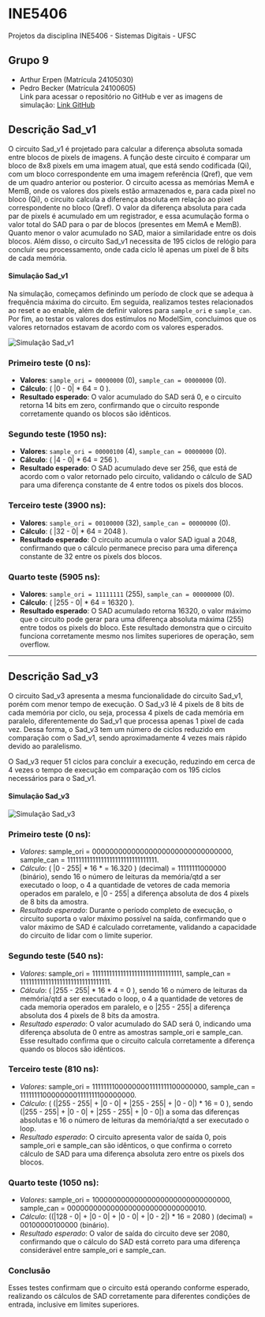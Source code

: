 # INE5406

Projetos da disciplina INE5406 - Sistemas Digitais - UFSC

## Grupo 9

- Arthur Erpen (Matrícula 24105030)
- Pedro Becker (Matrícula 24100605)  
  Link para acessar o repositório no GitHub e ver as imagens de simulação: [Link GitHub](https://github.com/PedroBeckers/INE5406)

## Descrição Sad_v1

O circuito Sad_v1 é projetado para calcular a diferença absoluta somada entre blocos de pixels de imagens. A função deste circuito é comparar um bloco de 8x8 pixels em uma imagem atual, que está sendo codificada (Qi), com um bloco correspondente em uma imagem referência (Qref), que vem de um quadro anterior ou posterior. O circuito acessa as memórias MemA e MemB, onde os valores dos pixels estão armazenados e, para cada pixel no bloco (Qi), o circuito calcula a diferença absoluta em relação ao pixel correspondente no bloco (Qref). O valor da diferença absoluta para cada par de pixels é acumulado em um registrador, e essa acumulação forma o valor total do SAD para o par de blocos (presentes em MemA e MemB). Quanto menor o valor acumulado no SAD, maior a similaridade entre os dois blocos. Além disso, o circuito Sad_v1 necessita de 195 ciclos de relógio para concluir seu processamento, onde cada ciclo lê apenas um pixel de 8 bits de cada memória.

#### Simulação Sad_v1

Na simulação, começamos definindo um período de clock que se adequa à frequência máxima do circuito. Em seguida, realizamos testes relacionados ao reset e ao enable, além de definir valores para `sample_ori` e `sample_can`. Por fim, ao testar os valores dos estímulos no ModelSim, concluímos que os valores retornados estavam de acordo com os valores esperados.

![Simulação Sad_v1](<Imagem do WhatsApp de 2024-11-03 à(s) 16.22.37_382602e2-1.jpg>)

### Primeiro teste (0 ns):

- **Valores**: `sample_ori = 00000000` (0), `sample_can = 00000000` (0).
- **Cálculo**: \( |0 - 0| \* 64 = 0 \).
- **Resultado esperado**: O valor acumulado do SAD será 0, e o circuito retorna 14 bits em zero, confirmando que o circuito responde corretamente quando os blocos são idênticos.

### Segundo teste (1950 ns):

- **Valores**: `sample_ori = 00000100` (4), `sample_can = 00000000` (0).
- **Cálculo**: \( |4 - 0| \* 64 = 256 \).
- **Resultado esperado**: O SAD acumulado deve ser 256, que está de acordo com o valor retornado pelo circuito, validando o cálculo de SAD para uma diferença constante de 4 entre todos os pixels dos blocos.

### Terceiro teste (3900 ns):

- **Valores**: `sample_ori = 00100000` (32), `sample_can = 00000000` (0).
- **Cálculo**: \( |32 - 0| \* 64 = 2048 \).
- **Resultado esperado**: O circuito acumula o valor SAD igual a 2048, confirmando que o cálculo permanece preciso para uma diferença constante de 32 entre os pixels dos blocos.

### Quarto teste (5905 ns):

- **Valores**: `sample_ori = 11111111` (255), `sample_can = 00000000` (0).
- **Cálculo**: \( |255 - 0| \* 64 = 16320 \).
- **Resultado esperado**: O SAD acumulado retorna 16320, o valor máximo que o circuito pode gerar para uma diferença absoluta máxima (255) entre todos os pixels do bloco. Este resultado demonstra que o circuito funciona corretamente mesmo nos limites superiores de operação, sem overflow.

---

## Descrição Sad_v3

O circuito Sad_v3 apresenta a mesma funcionalidade do circuito Sad_v1, porém com menor tempo de execução. O Sad_v3 lê 4 pixels de 8 bits de cada memória por ciclo, ou seja, processa 4 pixels de cada memória em paralelo, diferentemente do Sad_v1 que processa apenas 1 pixel de cada vez. Dessa forma, o Sad_v3 tem um número de ciclos reduzido em comparação com o Sad_v1, sendo aproximadamente 4 vezes mais rápido devido ao paralelismo.

O Sad_v3 requer 51 ciclos para concluir a execução, reduzindo em cerca de 4 vezes o tempo de execução em comparação com os 195 ciclos necessários para o Sad_v1.

#### Simulação Sad_v3

![Simulação Sad_v3](<Imagem do WhatsApp de 2024-11-03 à(s) 16.28.44_621a52ac.jpg>)

### Primeiro teste (0 ns):

- _Valores_: sample_ori = 00000000000000000000000000000000, sample_can = 11111111111111111111111111111111.
- _Cálculo_: \( |0 - 255| \* 16 \* = 16.320 \) (decimal) = 11111111000000 (binário), sendo 16 o número de leituras da memória/qtd a ser executado o loop, o 4 a quantidade de vetores de cada memoria operados em paralelo, e |0 - 255| a diferença absoluta de dos 4 pixels de 8 bits da amostra.
- _Resultado esperado_: Durante o período completo de execução, o circuito suporta o valor máximo possível na saída, confirmando que o valor máximo de SAD é calculado corretamente, validando a capacidade do circuito de lidar com o limite superior.

### Segundo teste (540 ns):

- _Valores_: sample_ori = 11111111111111111111111111111111, sample_can = 11111111111111111111111111111111.
- _Cálculo_: \( |255 - 255| \* 16 \* 4 = 0 \), sendo 16 o número de leituras da memória/qtd a ser executado o loop, o 4 a quantidade de vetores de cada memoria operados em paralelo, e o |255 - 255| a diferença absoluta dos 4 pixels de 8 bits da amostra.
- _Resultado esperado_: O valor acumulado do SAD será 0, indicando uma diferença absoluta de 0 entre as amostras sample_ori e sample_can. Esse resultado confirma que o circuito calcula corretamente a diferença quando os blocos são idênticos.

### Terceiro teste (810 ns):

- _Valores_: sample_ori = 11111111000000001111111100000000, sample_can = 11111111000000001111111100000000.
- _Cálculo_: \( (|255 - 255| + |0 - 0| + |255 - 255| + |0 - 0|) \* 16 = 0 \), sendo (|255 - 255| + |0 - 0| + |255 - 255| + |0 - 0|) a soma das diferenças absolutas e 16 o número de leituras da memória/qtd a ser executado o loop.
- _Resultado esperado_: O circuito apresenta valor de saída 0, pois sample_ori e sample_can são idênticos, o que confirma o correto cálculo de SAD para uma diferença absoluta zero entre os pixels dos blocos.

### Quarto teste (1050 ns):

- _Valores_: sample_ori = 10000000000000000000000000000000, sample_can = 00000000000000000000000000000010.
- _Cálculo_: \((|128 - 0| + |0 - 0| + |0 - 0| + |0 - 2|) \* 16 = 2080 \) (decimal) = 00100000100000 (binário).
- _Resultado esperado_: O valor de saída do circuito deve ser 2080, confirmando que o cálculo do SAD está correto para uma diferença considerável entre sample_ori e sample_can.

### Conclusão

Esses testes confirmam que o circuito está operando conforme esperado, realizando os cálculos de SAD corretamente para diferentes condições de entrada, inclusive em limites superiores.
